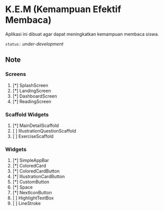 # K.E.M (Kemampuan Efektif Membaca)

Aplikasi ini dibuat agar dapat meningkatkan kemampuan membaca siswa.

`status:` *under-development*

## Note

### Screens

 1. [*] SplashScreen
 2. [*] LandingScreen
 3. [*] DashboardScreen
 4. [*] ReadingScreen

### Scaffold Widgets

 1. [*] MainDetailScaffold
 2. [ ] IllustrationQuestionScaffold
 3. [ ] ExerciseScaffold

### Widgets

 1. [*] SimpleAppBar
 2. [*] ColoredCard
 3. [*] ColoredCardButton
 4. [*] IllustrationCardButton
 5. [*] CustomButton
 6. [*] Space
 7. [*] NextIconButton
 8. [ ] HighlightTextBox
 9. [ ] LineStroke
